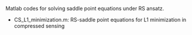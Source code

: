 Matlab codes for solving saddle point equations under RS ansatz.

- CS_L1_minimization.m: RS-saddle point equations for L1 minimization in compressed sensing